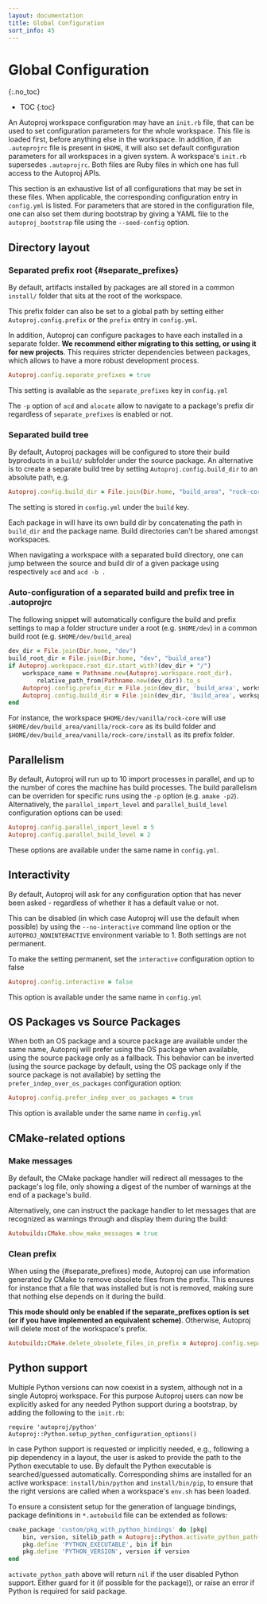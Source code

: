 ```yaml
---
layout: documentation
title: Global Configuration
sort_info: 45
---
```


# Global Configuration
{:.no_toc}

- TOC
{:toc}

An Autoproj workspace configuration may have an `init.rb` file, that can be used
to set configuration parameters for the whole workspace. This file is loaded
first, before anything else in the workspace. In addition, if an `.autoprojrc`
file is present in `$HOME`, it will also set default configuration parameters
for all workspaces in a given system. A workspace's `init.rb` supersedes
`.autoprojrc`. Both files are Ruby files in which one has full access to the
Autoproj APIs.

This section is an exhaustive list of all configurations that may be set in
these files. When applicable, the corresponding configuration entry in
`config.yml` is listed. For parameters that are stored in the configuration
file, one can also set them during bootstrap by giving a YAML file to the
`autoproj_bootstrap` file using the `--seed-config` option.

## Directory layout

### Separated prefix root {#separate_prefixes}

By default, artifacts installed by packages are all stored in a common `install/` folder
that sits at the root of the workspace.

This prefix folder can also be set to a global path by setting either
`Autoproj.config.prefix` or the `prefix` entry in `config.yml`.

In addition, Autoproj can configure packages to have each installed in a
separate folder. **We recommend either migrating to this setting, or using it
for new projects**.  This requires stricter dependencies between packages, which
allows to have a more robust development process.

~~~ ruby
Autoproj.config.separate_prefixes = true
~~~

This setting is available as the `separate_prefixes` key in `config.yml`

The `-p` option of `acd` and `alocate` allow to navigate to a package's prefix dir
regardless of `separate_prefixes` is enabled or not.

### Separated build tree

By default, Autoproj packages will be configured to store their build byproducts
in a `build/` subfolder under the source package. An alternative is to create
a separate build tree by setting `Autoproj.config.build_dir` to an absolute
path, e.g.

~~~ ruby
Autoproj.config.build_dir = File.join(Dir.home, "build_area", "rock-core")
~~~

The setting is stored in `config.yml` under the `build` key.

Each package in will have its own build dir by concatenating the path in
`build_dir` and the package name. Build directories can't be shared amongst
workspaces.

When navigating a workspace with a separated build directory, one can jump
between the source and build dir of a given package using respectively `acd` and
`acd -b .`

### Auto-configuration of a separated build and prefix tree in .autoprojrc

The following snippet will automatically configure the build and prefix settings
to map a folder structure under a root (e.g. `$HOME/dev`) in a common build root
(e.g. `$HOME/dev/build_area`)

~~~ ruby
dev_dir = File.join(Dir.home, "dev")
build_root_dir = File.join(Dir.home, "dev", "build_area")
if Autoproj.workspace.root_dir.start_with?(dev_dir + "/")
    workspace_name = Pathname.new(Autoproj.workspace.root_dir).
        relative_path_from(Pathname.new(dev_dir)).to_s
    Autoproj.config.prefix_dir = File.join(dev_dir, 'build_area', workspace_name, 'install')
    Autoproj.config.build_dir = File.join(dev_dir, 'build_area', workspace_name)
end
~~~

For instance, the workspace `$HOME/dev/vanilla/rock-core` will use
`$HOME/dev/build_area/vanilla/rock-core` as its build folder and
`$HOME/dev/build_area/vanilla/rock-core/install` as its prefix folder.

## Parallelism

By default, Autoproj will run up to 10 import processes in parallel, and up to
the number of cores the machine has build processes. The build parallelism can
be overriden for specific runs using the `-p` option (e.g. `amake -p2`).
Alternatively, the `parallel_import_level` and `parallel_build_level` configuration
options can be used:

~~~ ruby
Autoproj.config.parallel_import_level = 5
Autoproj.config.parallel_build_level = 2
~~~

These options are available under the same name in `config.yml`.

## Interactivity

By default, Autoproj will ask for any configuration option that has never been
asked - regardless of whether it has a default value or not.

This can be disabled (in which case Autoproj will use the default when possible)
by using the `--no-interactive` command line option or the `AUTOPROJ_NONINTERACTIVE`
environment variable to 1. Both settings are not permanent.

To make the setting permanent, set the `interactive` configuration option to false

~~~ ruby
Autoproj.config.interactive = false
~~~

This option is available under the same name in `config.yml`

## OS Packages vs Source Packages

When both an OS package and a source package are available under the same name,
Autoproj will prefer using the OS package when available, using the source package
only as a fallback. This behavior can be inverted (using the source package by
default, using the OS package only if the source package is not available) by
setting the `prefer_indep_over_os_packages` configuration option:

~~~ ruby
Autoproj.config.prefer_indep_over_os_packages = true
~~~

This option is available under the same name in `config.yml`

## CMake-related options

### Make messages

By default, the CMake package handler will redirect all messages to the package's
log file, only showing a digest of the number of warnings at the end of a package's
build.

Alternatively, one can instruct the package handler to let messages that are recognized
as warnings through and display them during the build:

~~~ ruby
Autobuild::CMake.show_make_messages = true
~~~

### Clean prefix

When using the {#separate_prefixes} mode, Autoproj can use information generated by
CMake to remove obsolete files from the prefix. This ensures for instance that a
file that was installed but is not is removed, making sure that nothing else depends
on it during the build.

**This mode should only be enabled if the separate_prefixes option is set (or if
you have implemented an equivalent scheme)**. Otherwise, Autoproj will delete most
of the workspace's prefix.

~~~ ruby
Autobuild::CMake.delete_obsolete_files_in_prefix = Autoproj.config.separate_prefixes?
~~~

## Python support

Multiple Python versions can now coexist in a system, although not in a single
Autoproj workspace.  For this purpose Autoproj users can now be explicitly asked
for any needed Python support during a bootstrap, by adding the following to the
`init.rb`:

    require 'autoproj/python'
    Autoproj::Python.setup_python_configuration_options()

In case Python support is requested or implicitly needed, e.g., following a pip
dependency in a layout, the user is asked to provide the path to the Python
executable to use. By default the Python executable is searched/guessed
automatically. Corresponding shims are installed for an active workspace:
`install/bin/python` and `install/bin/pip`, to ensure that the right versions
are called when a workspace's `env.sh` has been loaded.

To ensure a consistent setup for the generation of language bindings, package
definitions in `*.autobuild` file can be extended as follows:

~~~ ruby
cmake_package 'custom/pkg_with_python_bindings' do |pkg|
    bin, version, sitelib_path = Autoproj::Python.activate_python_path(pkg)
    pkg.define 'PYTHON_EXECUTABLE', bin if bin
    pkg.define 'PYTHON_VERSION', version if version
end
~~~

`activate_python_path` above will return `nil` if the user disabled Python support.
Either guard for it (if possible for the package)), or raise an error if Python
is required for said package.